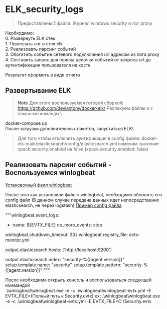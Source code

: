 # ELK_security_logs
>Предоставлены 2 файла:
>Журнал windows security и лог proxy

Необходимо:\
	0. Развернуть ELK стек\
	1. Переслать лог в стек elk\
	2. Реализовать парсинг событий\
	3. Обогатить событие сетевого подключения url адресом из лога proxy\
	4. Составить запрос для поиска цепочки событий от запроса url до аутентификации пользователя на хосте
	
Результат оформить в виде отчета

## Развертывание ELK
> **Note**
> Для этого воспользуемся готовой сборкой:\
> https://github.com/deviantony/docker-elk\
Распакуем файлы и  с помошью команды:\

docker-compose up\
После загрузки дополнительных пакетов, запуститься ELK\
> Для того чтобы отключить аунтификация в config файле: docker-elk-main/elasticsearch/config/elasticsearch.yml изменим значение xpack.security.enabled на false (xpack.security.enabled: false)


## Реализовать парсинг событий - Воспользуемся winlogbeat
[Установочный фаил winlogbeat](https://www.elastic.co/downloads/beats/winlogbeat)

После того как установили файл с winlogbeat, необходимо обносить его config файл (В данном случае передача данных идет непосредственно elasticsearch, не через logstash)
[Пример config файла](https://www.elastic.co/guide/en/beats/winlogbeat/current/reading-from-evtx.html)

"""winlogbeat.event_logs:
  - name: ${EVTX_FILE} 
    no_more_events: stop 

winlogbeat.shutdown_timeout: 30s 
winlogbeat.registry_file: evtx-monitor.yml 

output.elasticsearch.hosts: ['http://localhost:9200']

output.elasticsearch.index: "security-%{[agent.version]}"
setup.template.name: "security"
setup.template.pattern: "security-%{[agent.version]}"
"""

После необходимо открыть консоль и воспользоваться следуещей коммандой\
.\winlogbeat\winlogbeat.exe -e -c .\winlogbeat\winlogbeat-evtx.yml -E EVTX_FILE=(Полный путь к Security.evtx)
ex: .\winlogbeat\winlogbeat.exe -e -c .\winlogbeat\winlogbeat-evtx.yml -E EVTX_FILE=C:/Security.evtx


